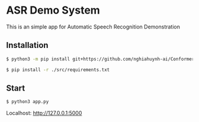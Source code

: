 # ASR Demo System

This is an simple app for Automatic Speech Recognition Demonstration

## Installation 
```sh
$ python3 -m pip install git+https://github.com/nghiahuynh-ai/Conformer-GM.git
```
```sh
$ pip install -r ./src/requirements.txt
```

## Start
```sh
$ python3 app.py
```
Localhost: http://127.0.0.1:5000